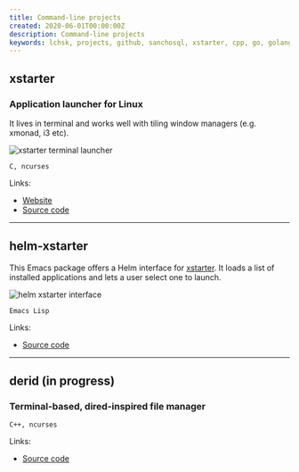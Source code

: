 ```yaml
---
title: Command-line projects
created: 2020-06-01T00:00:00Z
description: Command-line projects
keywords: lchsk, projects, github, sanchosql, xstarter, cpp, go, golang, c, gamedev, python, web
---
```


## xstarter

### Application launcher for Linux

It lives in terminal and works well with tiling window managers (e.g. xmonad, i3 etc).

![xstarter terminal launcher](./data/projects/xstarter.png "xstarter application launcher for linux")

<code>C, ncurses</code>

Links:

- [Website](xstarter "xstarter website")
- [Source code](https://github.com/lchsk/xstarter "xstarter source code")

<hr/>

## helm-xstarter

This Emacs package offers a Helm interface for [xstarter](https://lchsk.com/xstarter). It loads a list of installed applications and lets a user select one to launch.

![helm xstarter interface](./data/projects/helm_xstarter.png)

<code>Emacs Lisp</code>

Links: 

- [Source code](https://github.com/lchsk/helm-xstarter)


<hr/>

## derid (in progress)

### Terminal-based, dired-inspired file manager

<code>C++, ncurses</code>

Links:

- [Source code](https://github.com/lchsk/derid)
